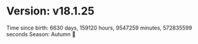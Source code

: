 # Version: v18.1.25
Time since birth: 6630 days, 159120 hours, 9547259 minutes, 572835599 seconds
Season: Autumn 🍁
